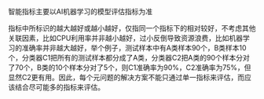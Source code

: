 智能指标主要以AI机器学习的模型评估指标为准

指标中所标识的越大越好或越小越好，仅指同一个指标下的相对较好，不考虑其他关联因素，比如CPU利用率并非越小越好，过小反倒导致资源浪费，比如机器学习的准确率并非越大越好，举个例子，测试样本中有A类样本90个，B类样本10个，分类器C1把所有的测试样本都分成了A类，分类器C2把A类的90个样本分对了70个，B类的10个样本分对了5个，则C1准确率为90%，C2准确率为75%，但显然C2更有用。因此，每个元问题的解决方案不能只通过单一指标来评估，而应该结合尽可能多的指标来评估。
